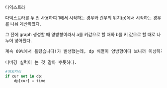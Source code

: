 다익스트라

다익스트라를 두 번 사용하여 1에서 시작하는 경우와 건우의 위치(p)에서 시작하는 경우를 나눠 계산하였다.

그 전에 graph 생성할 때 양방향이라서 a를 키값으로 할 때와 b를 키 값으로 할 때로 나누어 넣어줬다.

<pre>
계속 69%에서 틀렸습니다!가 발생했는데, dp 배열이 양방향이다 보니까 이상하게 덮어씌어지는 경우를 발견하고 예외처리를 해주었다.

디버깅 실력이 는 것 같아 뿌듯하다.
</pre>

```python
#예외처리
if cur not in dp:
    dp[cur] = time
```
